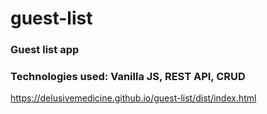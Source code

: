 # guest-list
### Guest list app
### Technologies used: Vanilla JS, REST API, CRUD
https://delusivemedicine.github.io/guest-list/dist/index.html
